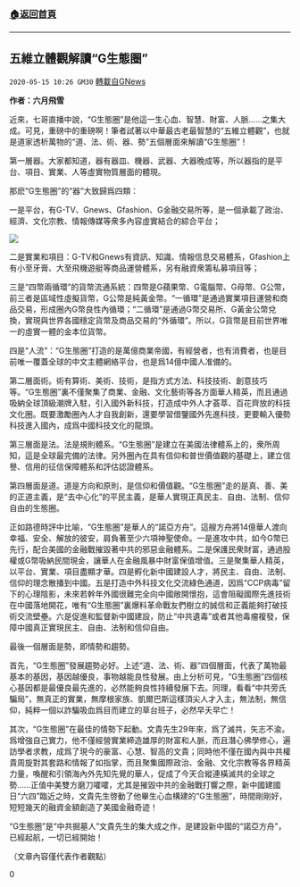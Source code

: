###  [:house:返回首頁](https://github.com/ourhimalayas/txt)
---

## 五維立體觀解讀“G生態圈”
`2020-05-15 10:26 GM30` [轉載自GNews](https://gnews.org/zh-hant/204148/)

**作者：六月飛雪**

近來，七哥直播中說，“G生態圈”是他這一生心血、智慧、財富、人脈……之集大成。可見，重磅中的重磅啊！筆者試著以中華最古老最智慧的“五維立體觀”，也就是道家透析萬物的“道、法、術、器、勢”五個層面來解讀“G生態圈”！

第一層器。大家都知道，器有器皿、機器、武器、大器晚成等，所以器指的是平台、項目、實業、人等虛實物質層面的體現。

那麽“G生態圈”的“器”大致歸爲四類：

一是平台，有G-TV、Gnews、Gfashion、G金融交易所等，是一個承載了政治、經濟、文化宗教、情報傳媒等衆多內容虛實結合的綜合平台；

![](https://s3.amazonaws.com/gnews-media-offload/wp-content/uploads/2020/05/15102320/image0-117.jpg)

二是實業和項目：G-TV和Gnews有資訊、知識、情報信息交易體系，Gfashion上有小至牙膏、大至飛機遊艇等商品運營體系，另有融資衆籌私募項目等；

三是“四幣兩循環”的貨幣流通系統：四幣是G蘋果幣、G電腦幣、G母幣、G公幣，前三者是區域性虛擬貨幣，G公幣是純黃金幣。“一循環”是通過實業項目運營和商品交易，形成圈內G幣良性內循環；“二循環”是通過G幣交易所、G黃金公幣兌換，實現與世界各國穩定貨幣及商品交易的“外循環”。所以，G貨幣是目前世界唯一的虛實一體的金本位貨幣。

四是“人流”：“G生態圈”打造的是萬億商業帝國，有經營者，也有消費者，也是目前唯一覆蓋全球的中文主體網絡平台，也是爲14億中國人准備的。

第二層面術。術有算術、美術、技術，是指方式方法、科技技術、創意技巧等。“G生態圈”裏不僅聚集了商業、金融、文化藝術等各方面華人精英，而且通過吸納全球頂級潮牌入駐，引入國外新科技，打造成中外人才荟萃、百花齊放的科技文化圈。既要激勵圈內人才自我創新，還要學習借鑒國外先進科技，更要輸入優勢科技進入國內，成爲中國科技文化的龍頭。

第三層面是法。法是規則體系。“G生態圈”是建立在美國法律體系上的，衆所周知，這是全球最完備的法律。另外圈內在具有信仰和普世價值觀的基礎上，建立信譽、信用的征信保障體系和評估認證體系。

第四層面是道。道是方向和原則，是信仰和價值觀。“G生態圈”走的是真、善、美的正道主義，是“去中心化”的平民主義，是華人實現正真民主、自由、法制、信仰自由的生態圈。

正如路德時評中比喻，“G生態圈”是華人的“諾亞方舟”。這艘方舟將14億華人渡向幸福、安全、解放的彼安，肩負著至少六項神聖使命。一是進攻中共，如今G幣已先行，配合美國的金融戰摧毀著中共的邪惡金融體系。二是保護民衆財富，通過股權或G幣吸納民間現金，讓華人在金融風暴中財富保值增值。三是聚集華人精英，以平台、實業、項目盡顯才華。四是孵化新中國建設人才，將民主、自由、法制、信仰的理念散播到中國。五是打造中外科技文化交流綠色通道，因爲“CCP病毒”留下的心理陰影，未來若幹年外國很難完全向中國敞開懷抱，這會阻礙國際先進技術在中國落地開花，唯有“G生態圈”裏爆料革命戰友們樹立的誠信和正義能夠打破技術交流壁壘。六是促進和監督新中國建設，防止“中共遺毒”或者其他毒瘤複發，保障中國真正實現民主、自由、法制和信仰自由。

最後一個層面是勢，即情勢和趨勢。

首先，“G生態圈”發展趨勢必好。上述“道、法、術、器”四個層面，代表了萬物最基本的基因，基因越優良，事物越能良性發展。由上分析可見，“G生態圈”四個核心基因都是最優良最先進的，必然能夠良性持續發展下去。同理，看看“中共旁氏騙局”，無真正的實業，無摩根家族、凱爾巴斯這樣頂尖人才入主，無法制，無信仰，純粹一個以詐騙吸血爲目而建立的草台班子，必然早夭早亡！

其次，“G生態圈”在最佳的情勢下起動。文貴先生29年來，爲了滅共，矢志不渝。爲增強自己實力，他不僅經營實業締造雄厚的財富和人脈，而且潛心佛學修心，遍訪學者求教，成爲了現今的豪富、心慧、智高的文貴；同時他不僅在國內與中共權貴周旋對其套路和情報了如指掌，而且聚集國際政治、金融、文化宗教等各界精英力量，喚醒和引領海內外先知先覺的華人，促成了今天合縱連橫滅共的全球之勢……正值中美雙方磨刀嚯嚯，尤其是摧毀中共的金融戰打響之際，新中國建國日“六四”臨近之時，文貴先生啓動了他畢生心血構建的“G生態圈”，時間剛剛好，短短幾天的融資金額創造了美國金融奇迹！

“G生態圈”是“中共掘墓人”文貴先生的集大成之作，是建設新中國的“諾亞方舟”，已經起航，一切已經開始！

（文章內容僅代表作者觀點）

0
